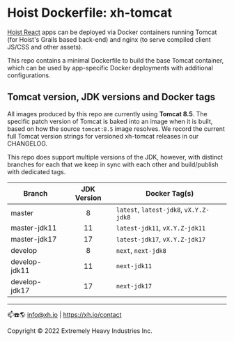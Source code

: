 # Hoist Dockerfile: xh-tomcat

[Hoist React](https://github.com/exhi/hoist-react/) apps can be deployed via Docker containers running Tomcat (for
Hoist's Grails based back-end) and nginx (to serve compiled client JS/CSS and other assets).

This repo contains a minimal Dockerfile to build the base Tomcat container, which can be used by app-specific Docker
deployments with additional configurations.

## Tomcat version, JDK versions and Docker tags

All images produced by this repo are currently using **Tomcat 8.5**. The specific patch version of Tomcat is baked
into an image when it is built, based on how the source `tomcat:8.5` image resolves. We record the current full Tomcat 
version strings for versioned xh-tomcat releases in our CHANGELOG.

This repo does support multiple versions of the JDK, however, with distinct branches for each that we keep in sync 
with each other and build/publish with dedicated tags.

| Branch        | JDK Version | Docker Tag(s)                          |
|---------------|:-----------:|----------------------------------------|
| master        |      8      | `latest`, `latest-jdk8`, `vX.Y.Z-jdk8` |
| master-jdk11  |     11      | `latest-jdk11`, `vX.Y.Z-jdk11`         |
| master-jdk17  |     17      | `latest-jdk17`, `vX.Y.Z-jdk17`         |
| develop       |      8      | `next`, `next-jdk8`                    |
| develop-jdk11 |     11      | `next-jdk11`                           |
| develop-jdk17 |     17      | `next-jdk17`                           |


----
📫☎️🌎 info@xh.io | https://xh.io/contact

Copyright © 2022 Extremely Heavy Industries Inc.
